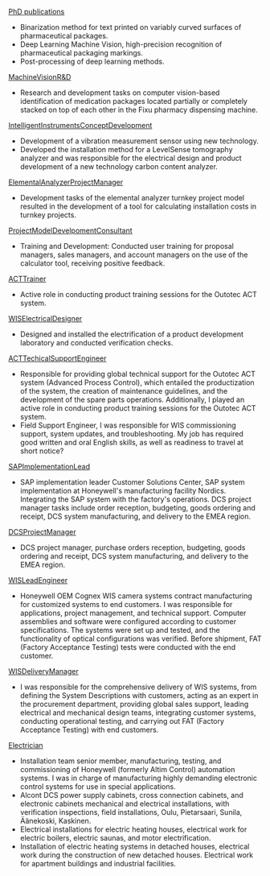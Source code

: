 [PhD publications](PhDPublications.md)
- Binarization method for text printed on variably curved surfaces of pharmaceutical packages.
- Deep Learning Machine Vision, high-precision recognition of pharmaceutical packaging markings.
- Post-processing of deep learning methods.

[MachineVisionR&D](MachineVisionR&D.md)
- Research and development tasks on computer vision-based identification of medication packages located partially or completely stacked on top of each other in the Fixu pharmacy dispensing machine.

[IntelligentInstrumentsConceptDevelopment](IntelligentInstrumentsConceptDevelopment.md)
- Development of a vibration measurement sensor using new technology.
- Developed the installation method for a LevelSense tomography analyzer and was responsible for the electrical design and product development of a new technology carbon content analyzer.

[ElementalAnalyzerProjectManager](ElementalAnalyzerProjectManager.md)
- Development tasks of the elemental analyzer turnkey project model resulted in the development of a tool for calculating installation costs in turnkey projects.

[ProjectModelDevelpomentConsultant](ProjectModelDevelpomentConsultant.md)
- Training and Development: Conducted user training for proposal managers, sales managers, and account managers on the use of the calculator tool, receiving positive feedback.

[ACTTrainer](ACTTrainer.md)
- Active role in conducting product training sessions for the Outotec ACT system.

[WISElectricalDesigner](WISElectricalDesigner.md)
- Designed and installed the electrification of a product development laboratory and conducted verification checks.

[ACTTechicalSupportEngineer](ACTTechicalSupportEngineer.md)
- Responsible for providing global technical support for the Outotec ACT system (Advanced Process Control), which entailed the productization of the system, the creation of maintenance guidelines, and the development of the spare parts operations. Additionally, I played an active role in conducting product training sessions for the Outotec ACT system.
- Field Support Engineer, I was responsible for WIS commissioning support, system updates, and troubleshooting. My job has required good written and oral English skills, as well as readiness to travel at short notice?

[SAPImplementationLead](SAPImplementationLead.md)
- SAP implementation leader Customer Solutions Center, SAP system implementation at Honeywell's manufacturing facility Nordics. Integrating the SAP system with the factory's operations. DCS project manager tasks include order reception, budgeting, goods ordering and receipt, DCS system manufacturing, and delivery to the EMEA region.

[DCSProjectManager](DCSProjectManager.md)
- DCS project manager, purchase orders reception, budgeting, goods ordering and receipt, DCS system manufacturing, and delivery to the EMEA region.

[WISLeadEngineer](WISLeadEngineer.md)
- Honeywell OEM Cognex WIS camera systems contract manufacturing for customized systems to end customers. I was responsible for applications, project management, and technical support. Computer assemblies and software were configured according to customer specifications. The systems were set up and tested, and the functionality of optical configurations was verified. Before shipment, FAT (Factory Acceptance Testing) tests were conducted with the end customer.

[WISDeliveryManager](WISDeliveryManager.md)
- I was responsible for the comprehensive delivery of WIS systems, from defining the System Descriptions with customers, acting as an expert in the procurement department, providing global sales support, leading electrical and mechanical design teams, integrating customer systems, conducting operational testing, and carrying out FAT (Factory Acceptance Testing) with end customers.

[Electrician](Electrician.md)

- Installation team senior member, manufacturing, testing, and commissioning of Honeywell (formerly Altim Control) automation systems. I was in charge of manufacturing highly demanding electronic control systems for use in special applications.
- Alcont DCS power supply cabinets, cross connection cabinets, and electronic cabinets mechanical and electrical installations, with verification inspections, field installations, Oulu, Pietarsaari, Sunila, Äänekoski, Kaskinen.
- Electrical installations for electric heating houses, electrical work for electric boilers, electric saunas, and motor electrification.
- Installation of electric heating systems in detached houses, electrical work during the construction of new detached houses. Electrical work for apartment buildings and industrial facilities.
